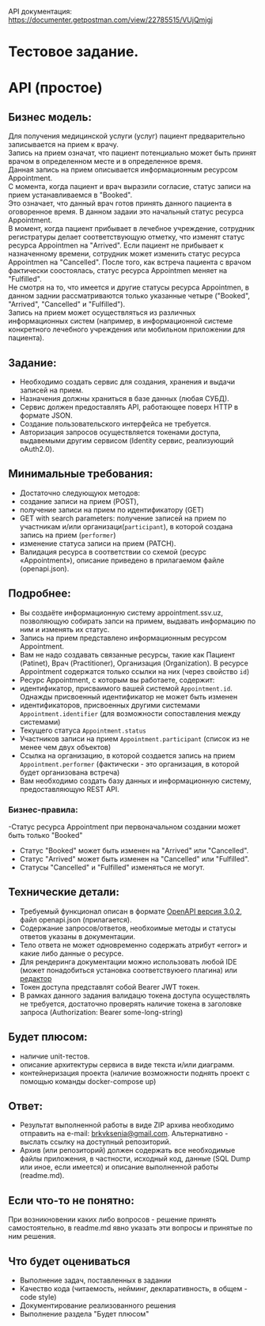 API документация: https://documenter.getpostman.com/view/22785515/VUjQmjgj

# Тестовое задание.

# API (простое)

## Бизнес модель:
Для получения медицинской услуги (услуг) пациент предварительно записывается на прием к врачу.  
Запись на прием означат, что пациент потенциально может быть принят врачом в определенном месте и в определенное время.  
Данная запись на прием описывается информационным ресурсом Appointment.   
С момента, когда пациент и врач выразили согласие, статус записи на прием устанавливаемся в "Booked".  
Это означает, что данный врач готов принять данного пациента в оговоренное время. В данном задаии это начальный статус ресурса Appointment.   
В момент, когда пациент прибывает в лечебное учреждение, сотрудник регистратуры делает соответствующую отметку, что изменят статус ресурса Appointmen на "Arrived".
Если пациент не прибывает к назначенному времени, сотрудник может изменить статус ресурса Appointmen на "Cancelled".
После того, как встреча пациента с врачом фактически соостоялась, статус ресурса Appointmen меняет на "Fulfilled".  
Не смотря на то, что имеется и другие статусы ресурса Appointmen, в данном заднии рассматриваются только указанные четыре ("Booked", "Arrived", "Cancelled" и "Fulfilled").  
Запись на прием может осуществляться из различных информационных систем (например, в информационной системе конкретного лечебного учреждения или мобильном приложении для пациента).  


## Задание:
- Необходимо создать сервис для создания, хранения и выдачи записей на прием.
- Назначения должны храниться в базе данных (любая СУБД).
- Сервис должен предоставлять API, работающее поверх HTTP в формате JSON.
- Создание пользовательского интерфейса не требуется.
- Авторизация запросов осуществляется токенами доступа, выдавемыми другим сервисом (Identity сервис, реализующий oAuth2.0).

## Минимальные требования:
- Достаточно следующуюх методов: 
 - создание записи на прием (POST),
 - получение записи на прием по идентификатору (GET)
- GET with search parameters: получение записей на прием по участникам и/или организаци(`participant`), в которой создана запись на прием (`performer`)
 - изменение статуса записи на прием (PATCH).
- Валидация ресурса в соответствии со схемой (ресурс «Appointment»), описание приведено в прилагаемом файле (openapi.json).

## Подробнее:
- Вы создаёте информационную систему appointment.ssv.uz, позволяющую собирать запси на примем, выдавать информацию по ним и изменять их статус.
- Запись на прием представлено информационным ресурсом Appointment. 
- Вам не надо создавать связанные ресурсы, такие как Пациент (Patinet), Врач (Practitioner), Организация (Organization). В ресурсе  Appointment содержатся только ссылки на них (через свойство `id`)
- Ресурс  Appointment, с которым вы работаете, содержит:
 - идентификатор, присваимого вашей системой `Appointment.id`. Однажды присвоенный идентификатор не может быть изменен
 - идентификаторов, присвоенных другими системами `Appointment.identifier` (для возможности сопоставления между системами)
 - Текущего статуса `Appointment.status`
 - Участников записи на прием `Appointment.participant` (список из не менее чем двух объектов)
 - Ссылка на организацию, в которой создается запись на прием `Appointment.performer` (фактически - это организация, в которой будет организована встреча)
- Вам необходимо создать базу данных и информационную систему, предоставляющую REST API.

### Бизнес-правила:
 -Статус ресурса  Appointment при первоначальном создании может быть только "Booked"
- Статус "Booked" может быть изменен на "Arrived" или "Cancelled".
- Статус "Arrived" может быть изменен на "Cancelled" или "Fulfilled".
- Статусы "Cancelled" и "Fulfilled" изменяться не могут. 


## Технические детали:
- Требуемый функционал описан в формате [OpenAPI версия 3.0.2](https://spec.openapis.org/oas/v3.0.2), файл openapi.json (прилагается).
- Содержание запросов/ответов, необхоимые методы и статусы ответов указаны в документации.
- Тело ответа не может одновременно содержать атрибут «error» и какие либо данные о ресурсе.
- Для рендеринга документации можно использовать любой IDE (может понадобиться установка соответствуюего плагина) или [редактор](https://editor.swagger.io/) 
- Токен доступа представлят собой Bearer JWT токен.
- В рамках данного задания валидацю токена доступа осуществлять не требуется, достаточно проверять наличие токена в заголовке запроса (Authorization: Bearer some-long-string)


## Будет плюсом:
- наличие unit-тестов.
- описание архитектуры сервиса в виде текста и/или диаграмм.
- контейнеризация проекта (наличие возможности поднять проект с помощью команды docker-compose up)

## Ответ:
- Результат выполненной работы в виде ZIP архива необходимо отправить на e-mail: brkvksenia@gmail.com. Альтернативно - выслать ссылку на доступный репозиторий.
- Архив (или репозиторий) должен содержать все необходимые файлы приложения, в частности, исходный код, данные (SQL Dump или иное, если имеется) и описание выполненной работы (readme.md).

## Если что-то не понятно:
При возникновении каких либо вопросов - решение принять самостоятельно, в readme.md  явно указать эти вопросы и принятые по ним решения.


## Что будет оцениваться
- Выполнение задач, поставленных в задании
- Качество кода (читаемость, нейминг, декларативность, в общем - code style)
- Документирование реализованного решения
- Выполнение раздела "Будет плюсом"




